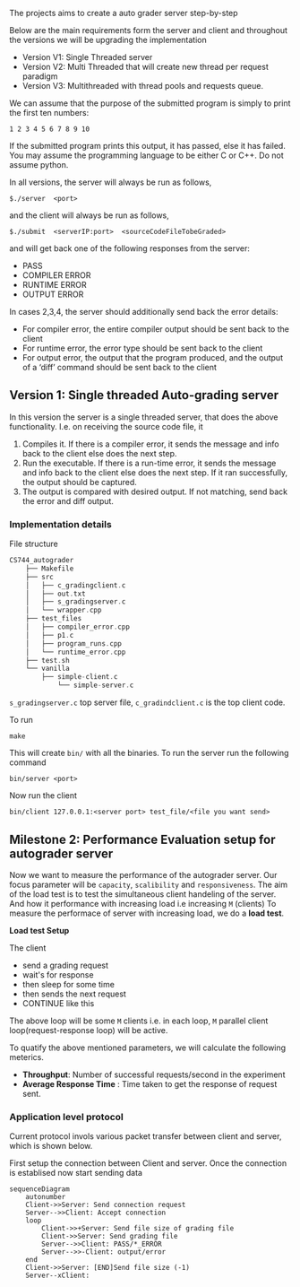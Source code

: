 
The projects aims to create a auto grader server step-by-step 

Below are the main requirements form the server and client and throughout the versions we will be upgrading the implementation 

- Version V1: Single Threaded server
- Version V2: Multi Threaded that will create new thread per request paradigm
- Version V3: Multithreaded with thread pools and requests queue.

We can assume that the purpose of the submitted program is simply to print the first ten numbers:

```
1 2 3 4 5 6 7 8 9 10
```

If the submitted program prints this output, it has passed, else it has failed. You may assume the programming language to be either C or C++. Do not assume python. 


In all versions, the server will always be run as follows,

```
$./server  <port>
```

and the client will always be run as follows, 

```
$./submit  <serverIP:port>  <sourceCodeFileTobeGraded>
```

and will get back one of the following responses from the server:

- PASS
- COMPILER ERROR
- RUNTIME ERROR
- OUTPUT ERROR

In cases 2,3,4, the server should additionally send back the error details:

- For compiler error, the entire compiler output should be sent back to the client
- For runtime error, the error type should be sent back to the client
- For output error, the output that the program produced, and the output of a ‘diff’ command  should be sent back to the client

## Version 1: Single threaded Auto-grading server 
In this version the server is a single threaded server, that does the above functionality. I.e. on receiving the source code file, it

1. Compiles it. If there is a compiler error, it sends the message and info back to the client else does the next step.
2. Run the executable. If there is a run-time error, it sends the message and info back to the client else does the next step. If it ran successfully, the output should be captured.
3. The output is compared with desired output. If not matching, send back the error and diff output. 

### Implementation details

File structure 

```C
CS744_autograder
	├── Makefile
	├── src
	│   ├── c_gradingclient.c
	│   ├── out.txt
	│   ├── s_gradingserver.c
	│   └── wrapper.cpp
	├── test_files
	│   ├── compiler_error.cpp
	│   ├── p1.c
	│   ├── program_runs.cpp
	│   └── runtime_error.cpp
	├── test.sh
	└── vanilla
		├── simple-client.c
			└── simple-server.c
```

`s_gradingserver.c` top server file, `c_gradindclient.c` is the top client code.

To run 

``` make
make
```

This will create `bin/` with all the binaries. To run the server run the following command

```
bin/server <port>
```

Now run the client 

```
bin/client 127.0.0.1:<server port> test_file/<file you want send>
```

## Milestone 2: Performance Evaluation setup for autograder server

Now we want to measure the performance of the autograder server. Our focus parameter will be `capacity`, `scalibility` and `responsiveness`. 
The aim of the load test is to test the simultaneous client handeling of the server.
And how it performance with increasing load i.e increasing `M` (clients)
To measure the performace of server with increasing load, we do a **load test**.

**Load test Setup**

The client
- send a grading request 
- wait's for response 
- then sleep for some time 
- then sends the next request 
- CONTINUE  like this

The above loop will be some `M` clients i.e. in each loop, `M` parallel client loop(request-response loop) will be active.

To quatify the above mentioned parameters, we will calculate the following meterics.
- **Throughput**: Number of successful requests/second in the experiment
- **Average Response Time** : Time taken to get the response of request sent.

### Application level protocol

Current protocol invols various packet transfer between client and server, which is shown below.

First setup the connection between Client and server. Once the connection is establised now start sending data
```mermaid
sequenceDiagram
    autonumber
    Client->>Server: Send connection request
    Server-->>Client: Accept connection 
	loop
	    Client->>+Server: Send file size of grading file
		Client->>Server: Send grading file
		Server-->>Client: PASS/*_ERROR 
		Server-->>-Client: output/error
	end
    Client->>Server: [END]Send file size (-1)
    Server--xClient: 
```
